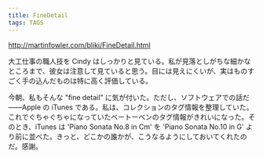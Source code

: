 ```yaml
---
title: FineDetail
tags: TAGS
---
```


http://martinfowler.com/bliki/FineDetail.html

大工仕事の職人技を Cindy はしっかりと見ている。私が見落としがちな細かなところまで、彼女は注意して見ていると思う。目には見えにくいが、実はものすごく手の込んだものは特に高く評価している。

今朝、私もそんな "fine detail" に気が付いた。ただし、ソフトウェアでの話だ——Apple の iTunes である。私は、コレクションのタグ情報を整理していた。これでぐちゃぐちゃになっていたベートーベンのタグ情報がきれいになった。そのとき、iTunes は 'Piano Sonata No.8 in Cm' を 'Piano Sonata No.10 in G' より前に並べた。きっと、どこかの誰かが、こうなるようにしておいてくれたのだ。感謝。

